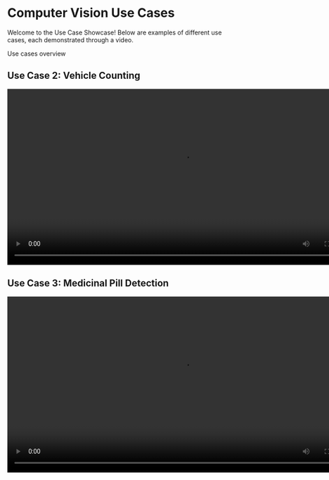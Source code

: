 # Computer Vision Use Cases

Welcome to the Use Case Showcase! Below are examples of different use cases, each demonstrated through a video.

Use cases overview

## Use Case 2: Vehicle Counting

<video controls width="800">
    <source src="videos/case2.mp4" type="video/mp4">
    Your browser does not support the video tag.
</video>

## Use Case 3: Medicinal Pill Detection

<video controls width="800">
    <source src="videos/case3.mp4" type="video/mp4">
    Your browser does not support the video tag.
</video>
